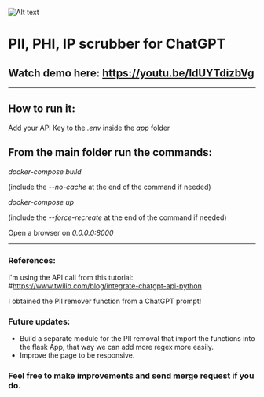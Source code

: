 ![Alt text](./app/static/RGPTBanner.png "RedactedGPT Banner")



# PII, PHI, IP scrubber for ChatGPT

## Watch demo here: https://youtu.be/ldUYTdizbVg

<hr>


## How to run it:

Add your API Key to the _.env_ inside the _app_ folder

## From the main folder run the commands:


_docker-compose build_

(include the _--no-cache_ at the end of the command if needed)

_docker-compose up_

(include the _--force-recreate_ at the end of the command if needed)



Open a browser on _0.0.0.0:8000_



<hr>

### References:


I'm using the API call from this tutorial: #https://www.twilio.com/blog/integrate-chatgpt-api-python

I obtained the PII remover function from a ChatGPT prompt!


### Future updates:


- Build a separate module for the PII removal that import the functions into the flask App, that way we can add more regex more easily.
- Improve the page to be responsive.


### Feel free to make improvements and send merge request if you do.

